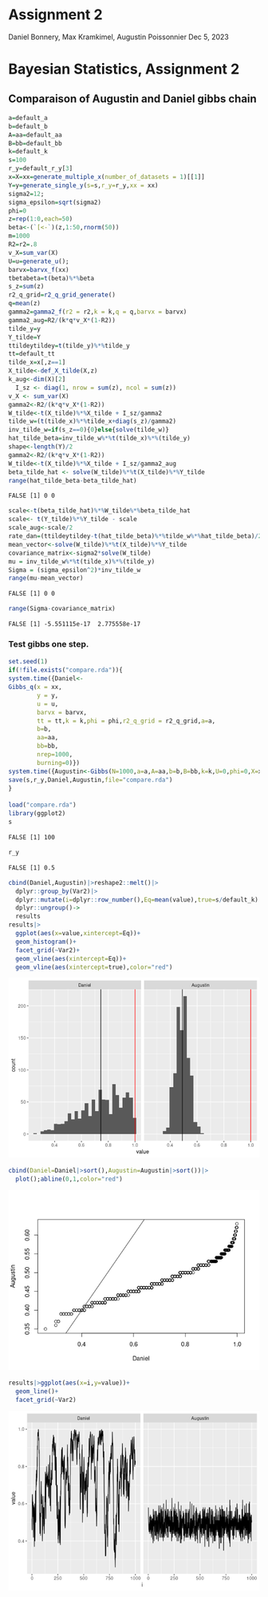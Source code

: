 Assignment 2
================
Daniel Bonnery, Max Kramkimel, Augustin Poissonnier
Dec 5, 2023

# Bayesian Statistics, Assignment 2

## Comparaison of Augustin and Daniel gibbs chain

``` r
a=default_a
b=default_b
A=aa=default_aa
B=bb=default_bb
k=default_k
s=100
r_y=default_r_y[3]
x=X=xx=generate_multiple_x(number_of_datasets = 1)[[1]]
Y=y=generate_single_y(s=s,r_y=r_y,xx = xx)
sigma2=12;
sigma_epsilon=sqrt(sigma2)
phi=0
z=rep(1:0,each=50)
beta<-(`[<-`)(z,1:50,rnorm(50))
m=1000
R2=r2=.8
v_X=sum_var(X)
U=u=generate_u();
barvx=barvx_f(xx)
tbetabeta=t(beta)%*%beta
s_z=sum(z)
r2_q_grid=r2_q_grid_generate()
q=mean(z)
gamma2=gamma2_f(r2 = r2,k = k,q = q,barvx = barvx)
gamma2_aug=R2/(k*q*v_X*(1-R2))
tilde_y=y
Y_tilde=Y
ttildeytildey=t(tilde_y)%*%tilde_y
tt=default_tt
tilde_x=x[,z==1]
X_tilde<-def_X_tilde(X,z)
k_aug<-dim(X)[2]
  I_sz <- diag(1, nrow = sum(z), ncol = sum(z))
v_X <- sum_var(X)
gamma2<-R2/(k*q*v_X*(1-R2))
W_tilde<-t(X_tilde)%*%X_tilde + I_sz/gamma2
tilde_w=(t(tilde_x)%*%tilde_x+diag(s_z)/gamma2)
inv_tilde_w=if(s_z==0){0}else{solve(tilde_w)}
hat_tilde_beta=inv_tilde_w%*%t(tilde_x)%*%(tilde_y)
shape<-length(Y)/2 
gamma2<-R2/(k*q*v_X*(1-R2))
W_tilde<-t(X_tilde)%*%X_tilde + I_sz/gamma2_aug
beta_tilde_hat <- solve(W_tilde)%*%t(X_tilde)%*%Y_tilde
range(hat_tilde_beta-beta_tilde_hat)
```

    FALSE [1] 0 0

``` r
scale<-t(beta_tilde_hat)%*%W_tilde%*%beta_tilde_hat
scale<- t(Y_tilde)%*%Y_tilde - scale
scale_aug<-scale/2
rate_dan=(ttildeytildey-t(hat_tilde_beta)%*%tilde_w%*%hat_tilde_beta)/2
mean_vector<-solve(W_tilde)%*%t(X_tilde)%*%Y_tilde
covariance_matrix<-sigma2*solve(W_tilde)
mu = inv_tilde_w%*%t(tilde_x)%*%(tilde_y)
Sigma = (sigma_epsilon^2)*inv_tilde_w
range(mu-mean_vector)
```

    FALSE [1] 0 0

``` r
range(Sigma-covariance_matrix)
```

    FALSE [1] -5.551115e-17  2.775558e-17

### Test gibbs one step.

``` r
set.seed(1)
if(!file.exists("compare.rda")){
system.time({Daniel<-
Gibbs_q(x = xx,
        y = y,
        u = u,
        barvx = barvx,
        tt = tt,k = k,phi = phi,r2_q_grid = r2_q_grid,a=a,
        b=b,
        aa=aa,
        bb=bb,
        nrep=1000,
        burning=0)})
system.time({Augustin<-Gibbs(N=1000,a=a,A=aa,b=b,B=bb,k=k,U=0,phi=0,X=xx,Y=y)$q})
save(s,r_y,Daniel,Augustin,file="compare.rda")
}

load("compare.rda")
library(ggplot2)
s
```

    FALSE [1] 100

``` r
r_y
```

    FALSE [1] 0.5

``` r
cbind(Daniel,Augustin)|>reshape2::melt()|>
  dplyr::group_by(Var2)|>
  dplyr::mutate(i=dplyr::row_number(),Eq=mean(value),true=s/default_k)|>
  dplyr::ungroup()->
  results
results|>
  ggplot(aes(x=value,xintercept=Eq))+
  geom_histogram()+
  facet_grid(~Var2)+
  geom_vline(aes(xintercept=Eq))+
  geom_vline(aes(xintercept=true),color="red")
```

![](compare2_files/figure-gfm/unnamed-chunk-4-1.png)<!-- -->

``` r
cbind(Daniel=Daniel|>sort(),Augustin=Augustin|>sort())|>
  plot();abline(0,1,color="red")
```

![](compare2_files/figure-gfm/unnamed-chunk-4-2.png)<!-- -->

``` r
results|>ggplot(aes(x=i,y=value))+
  geom_line()+
  facet_grid(~Var2)
```

![](compare2_files/figure-gfm/unnamed-chunk-4-3.png)<!-- -->
